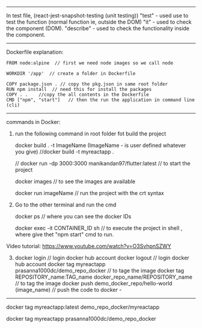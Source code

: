 ------------------------------------------------------------------------------
In test file, (react-jest-snapshot-testing (unit testing))
"test" - used use to test the function (normal function ie, outside the DOM)
"it" - used to check the component (DOM).
"describe" - used to check the functionality inside the component. 

------------------------------------------------------------------------------

Dockerfile explanation: 

    FROM node:alpine  // first we need node images so we call node

    WORKDIR '/app'  // create a folder in Dockerfile

    COPY package.json . // copy the pkg.json in same root folder
    RUN npm install  // need this for install the packages
    COPY . .    //copy the all contents in the Dockerfile
    CMD ["npm", "start"]   // then the run the application in command line (cli)

-----------------------

commands in Docker:
 1) run the following command in root folder fot build the project
      
    docker build . -t ImageName  (ImageName - is user defined whatever you give)
    //docker build -t myreactapp .  

    // docker run -dp 3000:3000 manikandan97/flutter:latest  // to start the project

    docker images   // to see the images are available

    docker run imageName   // run the project with the crt syntax

 2) Go to the other terminal and run the cmd
    
    docker ps  // where you can see the docker IDs

    docker exec -it CONTAINER_ID sh    // to execute the project in shell , where give thet "npm start" cmd to run. 

Video tutorial: https://www.youtube.com/watch?v=O3SvhpnSZWY

 3) docker login // login docker hub account
    docker logout // login docker hub account
    docker tag myreactapp prasanna1000dc/demo_repo_docker // to tage the image
    docker tag REPOSITORY_name:TAG_name docker_repo_name/REPOSITORY_name   // to tag the image
    docker push demo_docker_repo/hello-world (image_name)  // push the code to docker - 
    
------------------------------------------------------------------------------

docker tag myreactapp:latest demo_repo_docker/myreactapp

docker tag myreactapp prasanna1000dc/demo_repo_docker


